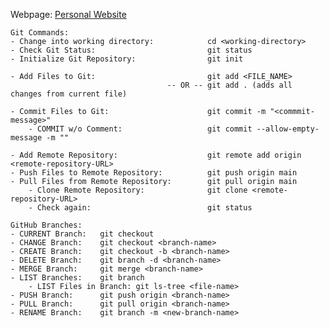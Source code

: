    Webpage: [Personal Website](https://dylanramdhan.github.io/dylanramdhan/)
   
    Git Commands:
    - Change into working directory:            cd <working-directory>
    - Check Git Status:                         git status
    - Initialize Git Repository:                git init
   
    - Add Files to Git:                         git add <FILE_NAME> 
                                       -- OR -- git add . (adds all changes from current file)
   
    - Commit Files to Git:                      git commit -m "<commmit-message>"
        - COMMIT w/o Comment:                   git commit --allow-empty-message -m ""

    - Add Remote Repository:                    git remote add origin <remote-repository-URL>
    - Push Files to Remote Repository:          git push origin main
    - Pull Files from Remote Repository:        git pull origin main
        - Clone Remote Repository:              git clone <remote-repository-URL>
        - Check again:                          git status

    GitHub Branches:
    - CURRENT Branch:   git checkout
    - CHANGE Branch:    git checkout <branch-name>
    - CREATE Branch:    git checkout -b <branch-name>
    - DELETE Branch:    git branch -d <branch-name>
    - MERGE Branch:     git merge <branch-name>
    - LIST Branches:    git branch
        - LIST Files in Branch: git ls-tree <file-name>
    - PUSH Branch:      git push origin <branch-name>
    - PULL Branch:      git pull origin <branch-name>
    - RENAME Branch:    git branch -m <new-branch-name>
